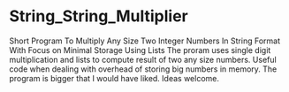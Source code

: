 # String_String_Multiplier
Short Program To Multiply Any Size Two Integer Numbers In String Format With Focus on Minimal Storage Using Lists
The proram uses single digit multiplication and lists to compute result of two any size numbers.
Useful code when dealing with overhead of storing big numbers in memory.
The program is bigger that I would have liked. Ideas welcome.
